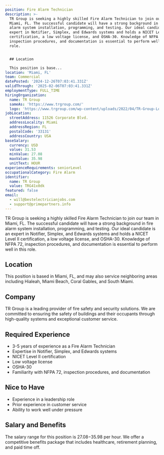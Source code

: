 ```yaml
---
position: Fire Alarm Technician
description: >-
  TR Group is seeking a highly skilled Fire Alarm Technician to join our team in
  Miami, FL. The successful candidate will have a strong background in fire
  alarm system installation, programming, and testing. Our ideal candidate is an
  expert in Notifier, Simplex, and Edwards systems and holds a NICET Level II
  certification, a low voltage license, and OSHA-30. Knowledge of NFPA 72,
  inspection procedures, and documentation is essential to perform well in this
  role. 


  ## Location

  This position is base...
location: 'Miami, FL'
team: Commercial
datePosted: '2024-12-26T07:03:41.331Z'
validThrough: '2025-02-06T07:03:41.331Z'
employmentType: FULL_TIME
hiringOrganization:
  name: TR Group
  sameAs: 'https://www.trgroup.com/'
  logo: 'https://www.trgroup.com/wp-content/uploads/2022/04/TR-Group-Logo.png'
jobLocation:
  streetAddress: 11526 Corporate Blvd.
  addressLocality: Miami
  addressRegion: FL
  postalCode: '33131'
  addressCountry: USA
baseSalary:
  currency: USD
  value: 31.53
  minValue: 27.08
  maxValue: 35.98
  unitText: HOUR
experienceRequirements: seniorLevel
occupationalCategory: Fire Alarm
identifier:
  name: TR Group
  value: TRG41x0dk
featured: false
email:
  - will@bestelectricianjobs.com
  - support@primepartners.info
---
```




TR Group is seeking a highly skilled Fire Alarm Technician to join our team in Miami, FL. The successful candidate will have a strong background in fire alarm system installation, programming, and testing. Our ideal candidate is an expert in Notifier, Simplex, and Edwards systems and holds a NICET Level II certification, a low voltage license, and OSHA-30. Knowledge of NFPA 72, inspection procedures, and documentation is essential to perform well in this role. 

## Location
This position is based in Miami, FL, and may also service neighboring areas including Hialeah, Miami Beach, Coral Gables, and South Miami. 

## Company
TR Group is a leading provider of fire safety and security solutions. We are committed to ensuring the safety of buildings and their occupants through high-quality systems and exceptional customer service.

## Required Experience
- 3-5 years of experience as a Fire Alarm Technician
- Expertise in Notifier, Simplex, and Edwards systems
- NICET Level II certification
- Low voltage license
- OSHA-30
- Familiarity with NFPA 72, inspection procedures, and documentation

## Nice to Have
- Experience in a leadership role
- Prior experience in customer service
- Ability to work well under pressure

## Salary and Benefits
The salary range for this position is $27.08-$35.98 per hour. We offer a competitive benefits package that includes healthcare, retirement planning, and paid time off.
